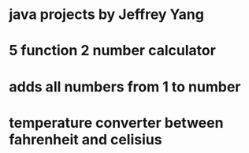 # java projects by Jeffrey Yang
# 5 function 2 number calculator
# adds all numbers from 1 to number
# temperature converter between fahrenheit and celisius
